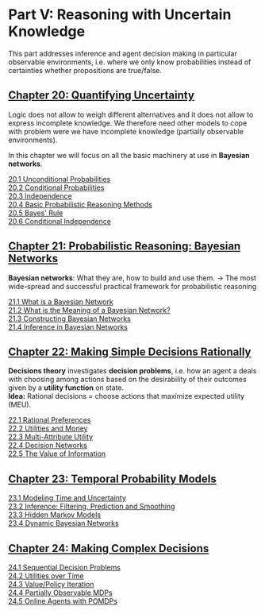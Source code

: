# Part V: Reasoning with Uncertain Knowledge

This part addresses inference and agent decision making in particular observable environments, i.e. where we only know probabilities instead of certainties whether propositions are true/false.

## [Chapter 20: Quantifying Uncertainty](02_Chapter-20_Quantifying-Uncertainty)
Logic does not allow to weigh different alternatives and it does not allow to express incomplete knowledge. We therefore need other models to cope with problem were we have incomplete knowledge (partially observable environments).  
  
In this chapter we will focus on all the basic machinery at use in **Bayesian networks**.  

   [20.1 Unconditional Probabilities](02_Chapter-20_Quantifying-Uncertainty#20.1%20Unconditional%20Probabilities)  
   [20.2 Conditional Probabilities](./02_Chapter-20_Quantifying-Uncertainty#20.2%20Conditional%20Probabilities)  
   [20.3 Independence](./02_Chapter-20_Quantifying-Uncertainty#20.3%20Independence)  
   [20.4 Basic Probabilistic Reasoning Methods](./02_Chapter-20_Quantifying-Uncertainty#20.4%20Basic%20Probabilistic%20Reasoning%20Methods)  
   [20.5 Bayes' Rule](./02_Chapter-20_Quantifying-Uncertainty#20.5%20Bayes'%20Rule)  
   [20.6 Conditional Independence](./02_Chapter-20_Quantifying-Uncertainty#20.6%20Conditional%20Independence)  

## [Chapter 21: Probabilistic Reasoning: Bayesian Networks](03_Chapter-21_Probabilistic-Reasoning_Bayesian-Networks)
**Bayesian networks**: What they are, how to build and use them.
-> The most wide-spread and successful practical framework for probabilistic reasoning

   [21.1 What is a Bayesian Network](03_Chapter-21_Probabilistic-Reasoning_Bayesian-Networks#21.1%20What%20is%20a%20Bayesian%20Network)   
   [21.2 What is the Meaning of a Bayesian Network?](03_Chapter-21_Probabilistic-Reasoning_Bayesian-Networks#21.2%20What%20is%20the%20Meaning%20of%20a%20Bayesian%20Network?)     
   [21.3 Constructing Bayesian Networks](03_Chapter-21_Probabilistic-Reasoning_Bayesian-Networks#21.3%20Constructing%20Bayesian%20Networks)     
   [21.4 Inference in Bayesian Networks](03_Chapter-21_Probabilistic-Reasoning_Bayesian-Networks#21.4%20Inference%20in%20Bayesian%20Networks)     

## [Chapter 22: Making Simple Decisions Rationally](04_Chapter-22_Making-Simple-Decisions-Rationally)
**Decisions theory** investigates **decision problems**, i.e. how an agent a deals with choosing among actions based on the desirability of their outcomes given by a **utility function** on state.  
**Idea:** Rational decisions = choose actions that maximize expected utility (MEU).

   [22.1 Rational Preferences](04_Chapter-22_Making-Simple-Decisions-Rationally#22.1%20Rational%20Preferences)  
   [22.2 Utilities and Money](04_Chapter-22_Making-Simple-Decisions-Rationally#22.2%20Utilities%20and%20Money)  
   [22.3 Multi-Attribute Utility](04_Chapter-22_Making-Simple-Decisions-Rationally#22.3%20Multi-Attribute%20Utility)  
   [22.4 Decision Networks](04_Chapter-22_Making-Simple-Decisions-Rationally#22.4%20Decision%20Networks)  
   [22.5 The Value of Information](04_Chapter-22_Making-Simple-Decisions-Rationally#22.5%20The%20Value%20of%20Information)  

## [Chapter 23: Temporal Probability Models](05_Chapter-23_Temporal-Probability-Models)  

   [23.1 Modeling Time and Uncertainty](05_Chapter-23_Temporal-Probability-Models#23.1%20Modeling%20Time%20and%20Uncertainty)  
   [23.2 Inference: Filtering, Prediction and Smoothing](05_Chapter-23_Temporal-Probability-Models#23.2%20Inference%20Filtering,%20Prediction%20and%20Smoothing)  
   [23.3 Hidden Markov Models](05_Chapter-23_Temporal-Probability-Models#23.3%20Hidden%20Markov%20Models)  
   [23.4 Dynamic Bayesian Networks](05_Chapter-23_Temporal-Probability-Models#23.4%20Dynamic%20Bayesian%20Networks)  

## [Chapter 24: Making Complex Decisions](06_Chapter-24_Making-Complex-Decisions)  

   [24.1 Sequential Decision Problems](06_Chapter-24_Making-Complex-Decisions#24.1%20Sequential%20Decision%20Problems)  
   [24.2 Utilities over Time](06_Chapter-24_Making-Complex-Decisions#24.2%20Utilities%20over%20Time)  
   [24.3 Value/Policy Iteration](06_Chapter-24_Making-Complex-Decisions#24.3%20Value/Policy%20Iteration)  
   [24.4 Partially Observable MDPs](06_Chapter-24_Making-Complex-Decisions#24.4%20Partially%20Observable%20MDPs)  
   [24.5 Online Agents with POMDPs](06_Chapter-24_Making-Complex-Decisions#24.5%20Online%20Agents%20with%20POMDPs)  